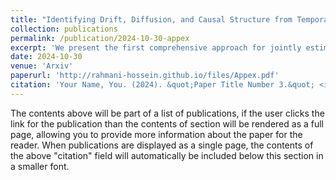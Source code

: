 ```yaml
---
title: "Identifying Drift, Diffusion, and Causal Structure from Temporal Snapshots"
collection: publications
permalink: /publication/2024-10-30-appex
excerpt: 'We present the first comprehensive approach for jointly estimating the drift and diffusion of an SDE from its temporal marginals. Assuming linear drift and additive diffusion, we prove that these parameters are identifiable from marginals if and only if the initial distribution is not invariant to a class of generalized rotations, a condition that is satisfied by most distributions. We further prove that the causal graph of any SDE with additive diffusion can be recovered from the SDE parameters. To complement this theory, we adapt entropy-regularized optimal transport to handle anisotropic diffusion, and introduce APPEX (Alternating Projection Parameter Estimation from X0), an iterative algorithm designed to estimate the drift, diffusion, and causal graph of an additive noise SDE, solely from temporal marginals.'
date: 2024-10-30
venue: 'Arxiv'
paperurl: 'http://rahmani-hossein.github.io/files/Appex.pdf'
citation: 'Your Name, You. (2024). &quot;Paper Title Number 3.&quot; <i>GitHub Journal of Bugs</i>. 1(3).'
---
```


The contents above will be part of a list of publications, if the user clicks the link for the publication than the contents of section will be rendered as a full page, allowing you to provide more information about the paper for the reader. When publications are displayed as a single page, the contents of the above "citation" field will automatically be included below this section in a smaller font.
